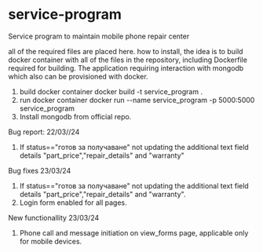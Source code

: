 # service-program
Service program to maintain mobile phone repair center

all of the required files are placed here.
how to install, the idea is to build docker container with all of the files in the repository, including Dockerfile required for building.
The application requiring interaction with mongodb which also can be provisioned with docker.



1. build docker container docker build -t service_program .
2. run docker container docker run --name service_program -p 5000:5000 service_program
3. Install mongodb from official repo.


Bug report: 22/03//24
1. If status=="готов за получаване" not updating the additional text field details "part_price","repair_details" and "warranty"


Bug fixes 23/03/24

1.  If status=="готов за получаване" not updating the additional text field details "part_price","repair_details" and "warranty".
2.  Login form enabled for all pages.

New functionallity 23/03/24
1. Phone call and message initiation on view_forms page, applicable only for mobile devices.

